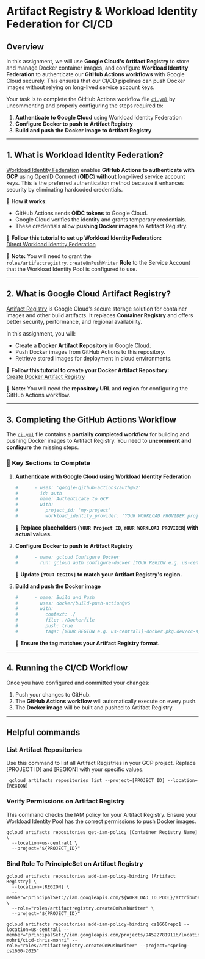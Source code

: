 # **Artifact Registry & Workload Identity Federation for CI/CD**

## **Overview**
In this assignment, we will use **Google Cloud's Artifact Registry** to store and manage Docker container images, and configure **Workload Identity Federation** to authenticate our __GitHub Actions workflows__ with Google Cloud securely. This ensures that our CI/CD pipelines can push Docker images without relying on long-lived service account keys.

Your task is to complete the GitHub Actions workflow file [`ci.yml`](../.github/workflows/ci.yml) by uncommenting and properly configuring the steps required to:
1. **Authenticate to Google Cloud** using Workload Identity Federation
2. **Configure Docker to push to Artifact Registry**
3. **Build and push the Docker image to Artifact Registry**

---

## **1. What is Workload Identity Federation?**
[Workload Identity Federation](https://cloud.google.com/iam/docs/workload-identity-federation) enables **GitHub Actions to authenticate with GCP** using OpenID Connect (**OIDC**) **without** long-lived service account keys. This is the preferred authentication method because it enhances security by eliminating hardcoded credentials.

🔹 **How it works:**
- GitHub Actions sends **OIDC tokens** to Google Cloud.
- Google Cloud verifies the identity and grants temporary credentials.
- These credentials allow **pushing Docker images** to Artifact Registry.

📌 **Follow this tutorial to set up Workload Identity Federation:**  
[Direct Workload Identity Federation](https://github.com/google-github-actions/auth?tab=readme-ov-file#preferred-direct-workload-identity-federation)

📝 **Note:** You will need to grant the `roles/artifactregistry.createOnPushWriter` **Role** to the Service Account that the Workload Identity Pool is configured to use.

---

## **2. What is Google Cloud Artifact Registry?**
[Artifact Registry](https://cloud.google.com/artifact-registry) is Google Cloud’s secure storage solution for container images and other build artifacts. It replaces **Container Registry** and offers better security, performance, and regional availability.

In this assignment, you will:
- Create a **Docker Artifact Repository** in Google Cloud.
- Push Docker images from GitHub Actions to this repository.
- Retrieve stored images for deployment in cloud environments.

📌 **Follow this tutorial to create your Docker Artifact Repository:**  
[Create Docker Artifact Registry](https://cloud.google.com/artifact-registry/docs/repositories/create-repos#create-repo-gcloud-docker)  

📝 **Note:** You will need the **repository URL** and **region** for configuring the GitHub Actions workflow.

---

## **3. Completing the GitHub Actions Workflow**
The [`ci.yml`](../.github/workflows/ci.yml) file contains a **partially completed workflow** for building and pushing Docker images to Artifact Registry. You need to **uncomment and configure** the missing steps.

### **🔹 Key Sections to Complete**
1. **Authenticate with Google Cloud using Workload Identity Federation**
   ```yaml
   #      - uses: 'google-github-actions/auth@v2'
   #        id: auth
   #        name: Authenticate to GCP
   #        with:
   #          project_id: 'my-project'
   #          workload_identity_provider: 'YOUR WORKLOAD PROVIDER projects/012345678901/locations/global/workloadIdentityPools/github-actions/providers/dansc0de'
   ```
   📌 **Replace placeholders (`YOUR Project ID`, `YOUR WORKLOAD PROVIDER`) with actual values.**  
   
2. **Configure Docker to push to Artifact Registry**
   ```yaml
   #      - name: gcloud Configure Docker
   #        run: gcloud auth configure-docker [YOUR REGION e.g. us-central1]-docker.pkg.dev
   ```
   📌 **Update `[YOUR REGION]` to match your Artifact Registry's region.**

3. **Build and push the Docker image**
   ```yaml
   #      - name: Build and Push
   #        uses: docker/build-push-action@v6
   #        with:
   #          context: ./
   #          file: ./Dockerfile
   #          push: true
   #          tags: [YOUR REGION e.g. us-central1]-docker.pkg.dev/cc-spring2025/dansc0de/fastapi-server:v2
   ```
   📌 **Ensure the tag matches your Artifact Registry format.**

---

## **4. Running the CI/CD Workflow**
Once you have configured and committed your changes:
1. Push your changes to GitHub.
2. The **GitHub Actions workflow** will automatically execute on every push.
3. The **Docker image** will be built and pushed to Artifact Registry.

---

## Helpful commands

### List Artifact Repositories
Use this command to list all Artifact Registries in your GCP project. Replace [PROJECT ID] and [REGION] with your specific values.

```shell
 gcloud artifacts repositories list --project=[PROJECT ID] --location=[REGION]
```

### Verify Permissions on Artifact Registry
This command checks the IAM policy for your Artifact Registry. Ensure your Workload Identity Pool has the correct permissions to push Docker images.

```shell
gcloud artifacts repositories get-iam-policy [Container Registry Name] \
  --location=us-central1 \
  --project="${PROJECT_ID}"
```

### Bind Role To PrincipleSet on Artifact Registry
```shell
gcloud artifacts repositories add-iam-policy-binding [Artifact Registry] \
  --location=[REGION] \
  --member="principalSet://iam.googleapis.com/${WORKLOAD_ID_POOL}/attribute.repository/${REPO}" \
  --role="roles/artifactregistry.createOnPushWriter" \
  --project="${PROJECT_ID}"
```

```
gcloud artifacts repositories add-iam-policy-binding cs1660repo1 --location=us-central1 --member="principalSet://iam.googleapis.com/projects/945227819116/locations/global/workloadIdentityPools/GitHub/attribute.repository/chris-mohri/cicd-chris-mohri" --role="roles/artifactregistry.createOnPushWriter" --project="spring-cs1660-2025"

```